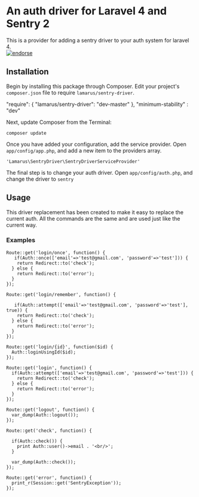 # An auth driver for Laravel 4 and Sentry 2

This is a provider for adding a sentry driver to your auth system for laravel 4.  
[![endorse](https://api.coderwall.com/bretterer/endorsecount.png)](https://coderwall.com/bretterer)



## Installation 

Begin by installing this package through Composer. Edit your project's `composer.json` file to require `lamarus/sentry-driver`.

  "require": {
    "lamarus/sentry-driver": "dev-master"
  },
  "minimum-stability" : "dev"

Next, update Composer from the Terminal:

    composer update



Once you have added your configuration, add the service provider. Open `app/config/app.php`, and add a new item to the providers array.

    'Lamarus\SentryDriver\SentryDriverServiceProvider'

The final step is to change your auth driver.  Open `app/config/auth.php`, and change the driver to `sentry`



## Usage

This driver replacement has been created to make it easy to replace the current auth.  All the commands are the same and are used just like the current way.

### Examples

    Route::get('login/once', function() {
       if(Auth::once(['email'=>'test@gmail.com', 'password'=>'test'])) {
        return Redirect::to('check');
      } else {
        return Redirect::to('error');
      }
    });

    Route::get('login/remember', function() {
     
       if(Auth::attempt(['email'=>'test@gmail.com', 'password'=>'test'], true)) {
        return Redirect::to('check');
      } else {
        return Redirect::to('error');
      }
    });

    Route::get('login/{id}', function($id) {
      Auth::loginUsingId($id);
    });

    Route::get('login', function() {
      if(Auth::attempt(['email'=>'test@gmail.com', 'password'=>'test'])) {
        return Redirect::to('check');
      } else {
        return Redirect::to('error');
      }
    });

    Route::get('logout', function() {
      var_dump(Auth::logout());
    });

    Route::get('check', function() {

      if(Auth::check()) {
        print Auth::user()->email . '<br/>';
      }

      var_dump(Auth::check());
    });

    Route::get('error', function() {
      print_r(Session::get('SentryException'));
    });